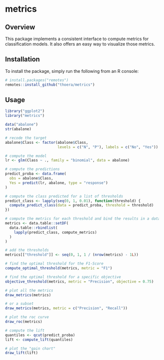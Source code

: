 # metrics

## Overview

This package implements a consistent interface to compute metrics for classification models. It also offers an easy way to visualize those metrics.

## Installation

To install the package, simply run the following from an R console:

```r
# install.packages("remotes")
remotes::install_github("thoera/metrics")
```

## Usage

```r
library("ggplot2")
library("metrics")

data("abalone")
str(abalone)

# recode the target
abalone$Class <- factor(abalone$Class,
                        levels = c("N", "P"), labels = c("No", "Yes"))

# compute the model
lr <- glm(Class ~ ., family = "binomial", data = abalone)

# compute the predictions
predict_proba <- data.frame(
  obs = abalone$Class,
  Yes = predict(lr, abalone, type = "response")
)

# compute the class predicted for a list of thresholds
predict_class <- lapply(seq(0, 1, 0.01), function(threshold) {
  compute_predict_class(data = predict_proba, threshold = threshold)
})

# compute the metrics for each threshold and bind the results in a dataframe
metrics <- data.table::setDF(
  data.table::rbindlist(
    lapply(predict_class, compute_metrics)
  )
)

# add the thresholds
metrics[["threshold"]] <- seq(0, 1, 1 / (nrow(metrics) - 1L))

# find the optimal threshold for the F1-Score
compute_optimal_threshold(metrics, metric = "F1")

# find the optimal threshold for a specific objective
objective_threshold(metrics, metric = "Precision", objective = 0.75)

# plot all the metrics
draw_metrics(metrics)

# or a subset
draw_metrics(metrics, metric = c("Precision", "Recall"))

# plot the roc curve
draw_roc(metrics)

# compute the lift
quantiles <- qcut(predict_proba)
lift <- compute_lift(quantiles)

# plot the "gain chart"
draw_lift(lift)
```
